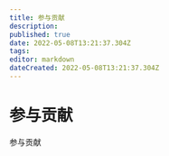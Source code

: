 ```yaml
---
title: 参与贡献
description: 
published: true
date: 2022-05-08T13:21:37.304Z
tags: 
editor: markdown
dateCreated: 2022-05-08T13:21:37.304Z
---
```


# 参与贡献
参与贡献